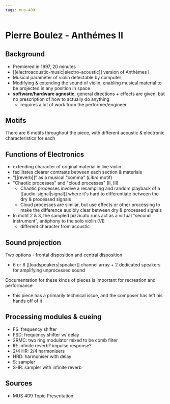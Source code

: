 ```yaml
---
tags: mus-409
---
```


# Pierre Boulez - Anthémes II

## Background

- Premiered in 1997, 20 minutes
- [[electroacoustic-music|electro-acoustic]] version of Anthèmes I
- Musical parameter of violin detectable by computer
- Modifying & extending the sound of violin, enabling musical material to be projected in any position in space
- **software/hardware agnostic**; general directions + effects are given, but no prescription of how to actually do anything
  - requires a lot of work from the performer/engineer

## Motifs

There are 6 motifs throughout the piece, with different acoustic & electronic characteristics for each

## Functions of Electronics

- extending character of original material in live violin
- facilitates clearer contrasts between each section & materials
- "[[reverb]]" as a musical "comma" (_Libre_ motif)
- "Chaotic processes" and "cloud processes" (II, III)
  - Chaotic processes involve a resampling and random playback of a [[audio-signal|signal]] where it's hard to differentiate between the dry & processed signals
  - Cloud processes are similar, but use effects or other processing to make the difference audibly clear between dry & processed signals
- In motif 2 & 3, the sampled pizzicato runs act as a virtual "second instrument", antiphony to the solo violin (VI)
  - different character from acoustic

## Sound projection

Two options - frontal disposition and central disposition

- 6 or 8 [[loudspeakers|speaker]] channel array + 2 dedicated speakers for amplifying unprocessed sound

Documentation for these kinds of pieces is important for recreation and performance

- this piece has a primarily technical issue, and the composer has left his hands off of it

## Processing modules & cueing

- FS: frequency shifter
- FSD: frequency shifter w/ delay
- 2RMC: two ring modulator mixed to be comb filter
- IR: infinite reverb? impulse response?
- 2/4 HR: 2/4 harmonisers
- HRD: harmoniser with delay
- S: sampler
- S-IR: sampler with infinite reverb

## Sources

- MUS 409 Topic Presentation


